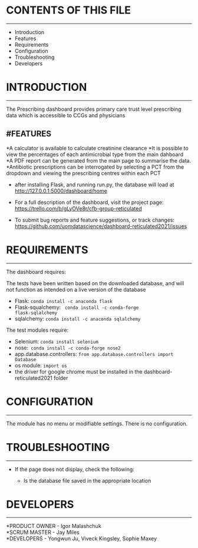 # CONTENTS OF THIS FILE
---------------------

 * Introduction
 * Features
 * Requirements
 * Configuration
 * Troubleshooting
 * Developers
 
# INTRODUCTION
------------

The Prescribing dashboard provides primary care trust level prescribing data which is accessible to CCGs and physicians

#FEATURES
-----------
*A calculator is available to calculate creatinine clearance
*It is possible to view the percentages of each antimicrobial type from the main dahboard <br>
*A PDF report can be generated from the main page to summarise the data.<br>
*Antibiotic prescriptions can be interrogated by selecting a PCT from the dropdown and viewing the prescribing centres within each PCT<br>
 
  * after installing Flask, and running run.py, the database will load at http://127.0.0.1:5000/dashboard/home

 * For a full description of the dashboard, visit the project page:
   https://trello.com/b/gLyOVe8r/cfb-group-reticulated

 * To submit bug reports and feature suggestions, or track changes:
   https://github.com/uomdatascience/dashboard-reticulated2021/issues
   
# REQUIREMENTS
------------

The dashboard requires:

The tests have been written based on the downloaded database, and will not 
function as intended on a live version of the database 

 * Flask: <code>conda install -c anaconda flask </code>
 * Flask-squalchemy: <code> conda install -c conda-forge flask-sqlalchemy </code>
 * sqlalchemy:  <code>conda install -c anaconda sqlalchemy</code>

 
The test modules require:
 * Selenium: <code>conda install selenium</code>
 * nose:<code> conda install -c conda-forge nose2</code>
 * app.database.controllers: <code>from app.database.controllers import Database</code>
 * os module: <code>import os</code>
 * the driver for google chrome must be installed in the dashboard-reticulated2021 folder

 
# CONFIGURATION
-------------

The module has no menu or modifiable settings. There is no configuration. 

# TROUBLESHOOTING
---------------

 * If the page does not display, check the following:

   - Is the database file saved in the appropriate location
   

   
# DEVELOPERS
-----------

*PRODUCT OWNER - Igor Malashchuk<br>
*SCRUM MASTER - Jay Miles<br>
*DEVELOPERS - Yongwun Ju, Viveck Kingsley, Sophie Maxey<br>